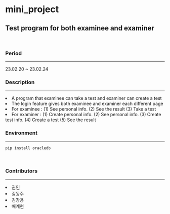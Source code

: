 # <b>mini_project</b>
## Test program for both examinee and examiner

<br>


### Period
<hr>
23.02.20 ~ 23.02.24

<br>

### Description
<hr>
<li> A program that examinee can take a test and examiner can create a test
<li> The login feature gives both examinee and examiner each different page
<li> For examinee : (1) See personal info. (2) See the result (3) Take a test
<li> For examiner : (1) Create personal info. (2) See personal info. (3) Create test info. (4) Create a test (5) See the result

<br>

### Environment
<hr>

```python
pip install oracledb
```
<br>

### Contributors
<hr>
<li>권인
<li>김동주
<li>김창용
<li>배계현
<br>